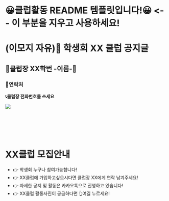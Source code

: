 # 😀클럽활동 README 템플릿입니다!😀 <-- 이 부분을 지우고 사용하세요!

# (이모지 자유)🎱 학생회 XX 클럽 공지글

## 👑클럽장 XX학번 -이름-👑
### 📱연락처
__📞클럽장 전화번호를 쓰세요__  

<img src="https://img.shields.io/badge/-카카오톡ID을 쓰세요-FFCD00?style=for-the-badge&logo=KaKaoTalk&logoColor=white">

</br></br></br></br>
# XX클럽 모집안내
- 👉 학생회 누구나 참여가능합니다!
- 👉 XX클럽에 가입하고싶으시다면 클럽장 XX에게 연락 남겨주세요!
- 👉 자세한 공지 및 활동은 카카오톡으로 진행하고 있습니다!
- 👉 XX클럽 활동사진이 궁금하다면  👆여길 누르세요!


